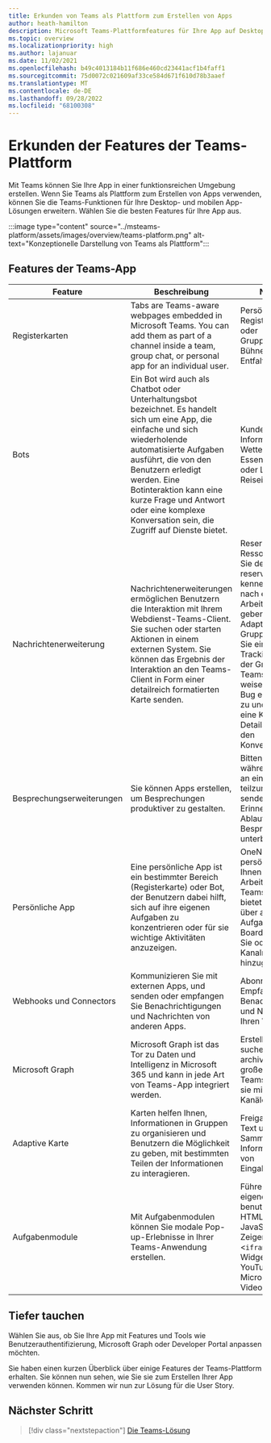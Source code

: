```yaml
---
title: Erkunden von Teams als Plattform zum Erstellen von Apps
author: heath-hamilton
description: Microsoft Teams-Plattformfeatures für Ihre App auf Desktops und Mobilgeräten. Registerkarten, Bots, Messaging-Erweiterungen, Webhook, Connectors, Microsoft Graph oder adaptive Karten.
ms.topic: overview
ms.localizationpriority: high
ms.author: lajanuar
ms.date: 11/02/2021
ms.openlocfilehash: b49c4013184b11f686e460cd23441acf1b4faff1
ms.sourcegitcommit: 75d0072c021609af33ce584d671f610d78b3aaef
ms.translationtype: MT
ms.contentlocale: de-DE
ms.lasthandoff: 09/28/2022
ms.locfileid: "68100308"
---
```

# <a name="explore-teams-platform-features"></a>Erkunden der Features der Teams-Plattform

Mit Teams können Sie Ihre App in einer funktionsreichen Umgebung erstellen. Wenn Sie Teams als Plattform zum Erstellen von Apps verwenden, können Sie die Teams-Funktionen für Ihre Desktop- und mobilen App-Lösungen erweitern. Wählen Sie die besten Features für Ihre App aus.

:::image type="content" source="../msteams-platform/assets/images/overview/teams-platform.png" alt-text="Konzeptionelle Darstellung von Teams als Plattform":::

## <a name="teams-app-features"></a>Features der Teams-App

| Feature | Beschreibung | Nützlich für |
| --- | --- | --- |
|Registerkarten | Tabs are Teams-aware webpages embedded in Microsoft Teams. You can add them as part of a channel inside a team, group chat, or personal app for an individual user. | Persönliche Registerkarte, Kanal- oder Gruppenregisterkarte, Bühnenansicht und Entfaltung von Links. |
| Bots | Ein Bot wird auch als Chatbot oder Unterhaltungsbot bezeichnet. Es handelt sich um eine App, die einfache und sich wiederholende automatisierte Aufgaben ausführt, die von den Benutzern erledigt werden. Eine Botinteraktion kann eine kurze Frage und Antwort oder eine komplexe Konversation sein, die Zugriff auf Dienste bietet. | Kundendienst, Informationen zum Wetter, Essensreservierungen oder Liefern von Reiseinformationen. |
| Nachrichtenerweiterung | Nachrichtenerweiterungen ermöglichen Benutzern die Interaktion mit Ihrem Webdienst-Teams-Client. Sie suchen oder starten Aktionen in einem externen System. Sie können das Ergebnis der Interaktion an den Teams-Client in Form einer detailreich formatierten Karte senden. | Reservieren Sie eine Ressource und lassen Sie den Kanal das reservierte Zeitfenster kennen. Suchen Sie nach einem Arbeitselement und geben Sie es als Adaptive Card für die Gruppe frei. Erstellen Sie einen Bug in Ihrem Tracking-System auf der Grundlage einer Teams-Nachricht, weisen Sie diesen Bug einem Benutzer zu und senden Sie eine Karte mit den Details des Bugs an den Konversationsthread. |
|Besprechungserweiterungen | Sie können Apps erstellen, um Besprechungen produktiver zu gestalten. | Bitten Sie Personen, während eines Anrufs an einer Umfrage teilzunehmen, oder senden Sie eine kurze Erinnerung, die den Ablauf der Besprechung nicht unterbricht. |
| Persönliche App | Eine persönliche App ist ein bestimmter Bereich (Registerkarte) oder Bot, der Benutzern dabei hilft, sich auf ihre eigenen Aufgaben zu konzentrieren oder für sie wichtige Aktivitäten anzuzeigen. | OneNote ist eine persönliche App, die Ihnen einen privaten Arbeitsbereich in Teams bietet. Planner bietet einen Überblick über alle Ihre Aufgaben über Boards hinweg, die Sie oder Ihr Team als Kanalregisterkarten hinzugefügt haben. |
| Webhooks und Connectors | Kommunizieren Sie mit externen Apps, und senden oder empfangen Sie Benachrichtigungen und Nachrichten von anderen Apps. | Abonnieren Sie den Empfang von Benachrichtigungen und Nachrichten von Ihren Webdiensten. |
| Microsoft Graph | Microsoft Graph ist das Tor zu Daten und Intelligenz in Microsoft 365 und kann in jede Art von Teams-App integriert werden. | Erstellen, verwalten, suchen und archivieren Sie eine große Anzahl von Teams und füllen Sie sie mit Benutzern und Kanälen auf. |
| Adaptive Karte | Karten helfen Ihnen, Informationen in Gruppen zu organisieren und Benutzern die Möglichkeit zu geben, mit bestimmten Teilen der Informationen zu interagieren. | Freigabe mithilfe von Text und Bildern; Sammeln von Informationen mithilfe von Eingabeformularen. |
| Aufgabenmodule | Mit Aufgabenmodulen können Sie modale Pop-up-Erlebnisse in Ihrer Teams-Anwendung erstellen. | Führen Sie Ihren eigenen benutzerdefinierten HTML- oder JavaScript-Code aus. Zeigen Sie ein <`iframe`>-basiertes Widget an, z. B. ein YouTube- oder Microsoft Stream-Video. |

## <a name="dive-deeper"></a>Tiefer tauchen

Wählen Sie aus, ob Sie Ihre App mit Features und Tools wie Benutzerauthentifizierung, Microsoft Graph oder Developer Portal anpassen möchten.

Sie haben einen kurzen Überblick über einige Features der Teams-Plattform erhalten. Sie können nun sehen, wie Sie sie zum Erstellen Ihrer App verwenden können. Kommen wir nun zur Lösung für die User Story.

## <a name="next-step"></a>Nächster Schritt

> [!div class="nextstepaction"]
> [Die Teams-Lösung](overview-solution.md)
